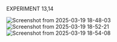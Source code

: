 EXPERIMENT 13,14


![Screenshot from 2025-03-19 18-48-03](https://github.com/user-attachments/assets/52478c7e-15a3-41eb-9161-d9bd037b4944)
![Screenshot from 2025-03-19 18-52-21](https://github.com/user-attachments/assets/cfb91f4b-8bf7-4cf1-bf7d-bf4715c57912)
![Screenshot from 2025-03-19 18-54-08](https://github.com/user-attachments/assets/b6765cae-a892-47b6-870f-45bfadfbe7c7)
